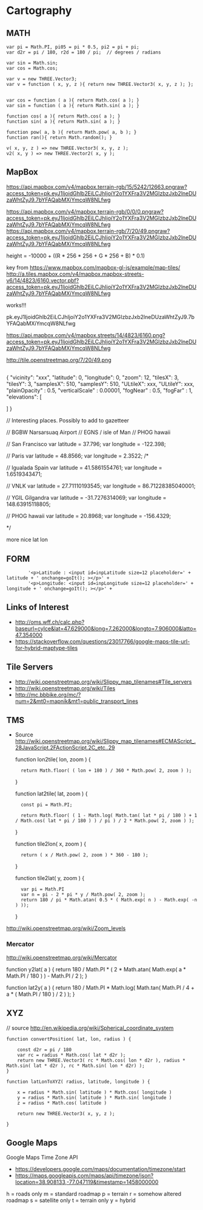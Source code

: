 # Cartography

## MATH


	var pi = Math.PI, pi05 = pi * 0.5, pi2 = pi + pi;
	var d2r = pi / 180, r2d = 180 / pi;  // degrees / radians

	var sin = Math.sin;
	var cos = Math.cos;

	var v = new THREE.Vector3;
	var v = function ( x, y, z ){ return new THREE.Vector3( x, y, z ); };


	var cos = function ( a ){ return Math.cos( a ); }
	var sin = function ( a ){ return Math.sin( a ); }

	function cos( a ){ return Math.cos( a ); }
	function sin( a ){ return Math.sin( a ); }

	function pow( a, b ){ return Math.pow( a, b ); }
	function ran(){ return Math.random(); }

	v( x, y, z ) => new THREE.Vector3( x, y, z );
	v2( x, y ) => new THREE.Vector2( x, y );


## MapBox

https://api.mapbox.com/v4/mapbox.terrain-rgb/15/5242/12663.pngraw?access_token=pk.eyJ1IjoidGhlb2EiLCJhIjoiY2o1YXFra3V2MGIzbzJxb2lneDUzaWhtZyJ9.7bYFAQabMXiYmcqW8NLfwg

https://api.mapbox.com/v4/mapbox.terrain-rgb/0/0/0.pngraw?access_token=pk.eyJ1IjoidGhlb2EiLCJhIjoiY2o1YXFra3V2MGIzbzJxb2lneDUzaWhtZyJ9.7bYFAQabMXiYmcqW8NLfwg
https://api.mapbox.com/v4/mapbox.terrain-rgb/7/20/49.pngraw?access_token=pk.eyJ1IjoidGhlb2EiLCJhIjoiY2o1YXFra3V2MGIzbzJxb2lneDUzaWhtZyJ9.7bYFAQabMXiYmcqW8NLfwg


height = -10000 + ((R * 256 * 256 + G * 256 + B) * 0.1)

key from https://www.mapbox.com/mapbox-gl-js/example/map-tiles/
http://a.tiles.mapbox.com/v4/mapbox.mapbox-streets-v6/14/4823/6160.vector.pbf?access_token=pk.eyJ1IjoidGhlb2EiLCJhIjoiY2o1YXFra3V2MGIzbzJxb2lneDUzaWhtZyJ9.7bYFAQabMXiYmcqW8NLfwg

works!!!

pk.eyJ1IjoidGhlb2EiLCJhIjoiY2o1YXFra3V2MGIzbzJxb2lneDUzaWhtZyJ9.7bYFAQabMXiYmcqW8NLfwg

https://api.mapbox.com/v4/mapbox.streets/14/4823/6160.png?access_token=pk.eyJ1IjoidGhlb2EiLCJhIjoiY2o1YXFra3V2MGIzbzJxb2lneDUzaWhtZyJ9.7bYFAQabMXiYmcqW8NLfwg


http://tile.openstreetmap.org/7/20/49.png


##
{
	"vicinity": "xxx",
	"latitude": 0,
	"longitude": 0,
	"zoom": 12,
	"tilesX": 3,
	"tilesY": 3,
	"samplesX": 510,
	"samplesY": 510,
	"ULtileX": xxx,
	"ULtileY": xxx,
	"plainOpacity" : 0.5,
	"verticalScale" : 0.00001,
	"fogNear" : 0.5,
	"fogFar" : 1,
	"elevations": [

]
}

// Interesting places. Possibly to add to gazetteer

// BGBW Narsarsuaq Airport
// EGNS / isle of Man
// PHOG hawaii


// San Francisco
	var latitude = 37.796;
	var longitude = -122.398;

// Paris
	var latitude = 48.8566;
	var longitude = 2.3522;
/*

// Igualada Spain
	var latitude = 41.5861554761;
	var longitude = 1.6519343471;

// VNLK
	var latitude = 27.71110193545;
	var longitude = 86.71228385040001;

// YGIL Gilgandra
	var latitude = -31.7276314069;
	var longitude = 148.63915118805;

// PHOG hawaii
	var latitude = 20.8968;
	var longitude = -156.4329;

*/

more nice lat lon

## FORM

			'<p>Latitude : <input id=inpLatitude size=12 placeholder=' + latitude + ' onchange=goIt(); ></p>' +
			'<p>Longitude: <input id=inpLongitude size=12 placeholder=' + longitude + ' onchange=goIt(); ></p>' +

## Links of Interest

* http://oms.wff.ch/calc.php?baseurl=cylce&lat=47.629000&long=7.262000&longto=7.906000&latto=47.354000
* https://stackoverflow.com/questions/23017766/google-maps-tile-url-for-hybrid-maptype-tiles


## Tile Servers

* http://wiki.openstreetmap.org/wiki/Slippy_map_tilenames#Tile_servers
* http://wiki.openstreetmap.org/wiki/Tiles
* http://mc.bbbike.org/mc/?num=2&mt0=mapnik&mt1=public_transport_lines





## TMS

* Source http://wiki.openstreetmap.org/wiki/Slippy_map_tilenames#ECMAScript_.28JavaScript.2FActionScript.2C_etc..29

	function lon2tile( lon, zoom ) {

		return Math.floor( ( lon + 180 ) / 360 * Math.pow( 2, zoom ) );

	}

	function lat2tile( lat, zoom ) {

		const pi = Math.PI;

		return Math.floor( ( 1 - Math.log( Math.tan( lat * pi / 180 ) + 1 / Math.cos( lat * pi / 180 ) ) / pi ) / 2 * Math.pow( 2, zoom ) );

	}


	function tile2lon( x, zoom ) {

		return ( x / Math.pow( 2, zoom ) * 360 - 180 );

	}

	function tile2lat( y, zoom ) {

		var pi = Math.PI
		var n = pi - 2 * pi * y / Math.pow( 2, zoom );
		return 180 / pi * Math.atan( 0.5 * ( Math.exp( n ) - Math.exp( -n ) ));

	}

http://wiki.openstreetmap.org/wiki/Zoom_levels

### Mercator

http://wiki.openstreetmap.org/wiki/Mercator

function y2lat( a ) { return 180 / Math.PI * ( 2 * Math.atan( Math.exp( a * Math.PI / 180 ) ) - Math.PI / 2 ); }

function lat2y( a ) { return 180 / Math.PI * Math.log( Math.tan( Math.PI / 4 + a * ( Math.PI / 180 ) / 2 ) ); }




## XYZ

// source http://en.wikipedia.org/wiki/Spherical_coordinate_system

	function convertPosition( lat, lon, radius ) {

		const d2r = pi / 180
		var rc = radius * Math.cos( lat * d2r );
		return new THREE.Vector3( rc * Math.cos( lon * d2r ), radius * Math.sin( lat * d2r ), rc * Math.sin( lon * d2r) );
	}

	function latLonToXYZ( radius, latitude, longitude ) {

		x = radius * Math.sin( latitude ) * Math.cos( longitude )
		y = radius * Math.sin( latitude ) * Math.sin( longitude )
		z = radius * Math.cos( latitude )

		return new THREE.Vector3( x, y, z );

	}


## Google Maps

Google Maps Time Zone API
* https://developers.google.com/maps/documentation/timezone/start
* https://maps.googleapis.com/maps/api/timezone/json?location=38.908133,-77.047119&timestamp=1458000000


h = roads only
m = standard roadmap
p = terrain
r = somehow altered roadmap
s = satellite only
t = terrain only
y = hybrid